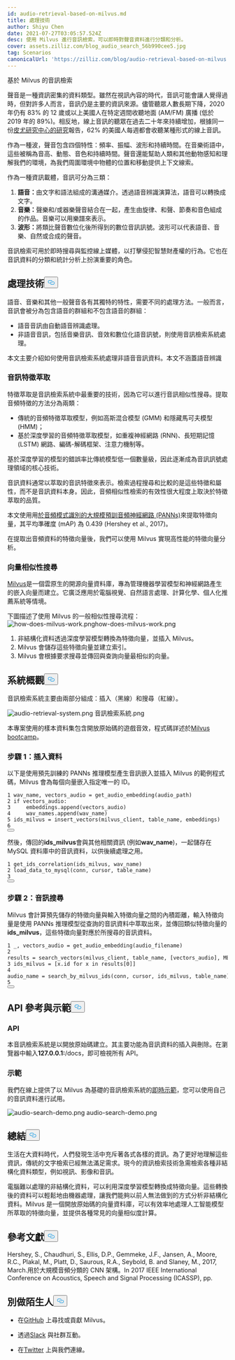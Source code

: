```yaml
---
id: audio-retrieval-based-on-milvus.md
title: 處理技術
author: Shiyu Chen
date: 2021-07-27T03:05:57.524Z
desc: 使用 Milvus 進行音訊檢索，可以即時對聲音資料進行分類和分析。
cover: assets.zilliz.com/blog_audio_search_56b990cee5.jpg
tag: Scenarios
canonicalUrl: 'https://zilliz.com/blog/audio-retrieval-based-on-milvus'
---
```

<custom-h1>基於 Milvus 的音訊檢索</custom-h1><p>聲音是一種資訊密集的資料類型。雖然在視訊內容的時代，音訊可能會讓人覺得過時，但對許多人而言，音訊仍是主要的資訊來源。儘管聽眾人數長期下降，2020 年仍有 83% 的 12 歲或以上美國人在特定週間收聽地面 (AM/FM) 廣播 (低於 2019 年的 89%)。相反地，線上音訊的聽眾在過去二十年來持續增加，根據同一份<a href="https://www.journalism.org/fact-sheet/audio-and-podcasting/">皮尤研究中心的研究</a>報告，62% 的美國人每週都會收聽某種形式的線上音訊。</p>
<p>作為一種波，聲音包含四個特性：頻率、振幅、波形和持續時間。在音樂術語中，這些被稱為音高、動態、音色和持續時間。聲音還能幫助人類和其他動物感知和理解我們的環境，為我們周圍環境中物體的位置和移動提供上下文線索。</p>
<p>作為一種資訊載體，音訊可分為三類：</p>
<ol>
<li><strong>語音：</strong>由文字和語法組成的溝通媒介。透過語音辨識演算法，語音可以轉換成文字。</li>
<li><strong>音樂：</strong>聲樂和/或器樂聲音結合在一起，產生由旋律、和聲、節奏和音色組成的作品。音樂可以用樂譜來表示。</li>
<li><strong>波形：</strong>將類比聲音數位化後所得到的數位音訊訊號。波形可以代表語音、音樂、自然或合成的聲音。</li>
</ol>
<p>音訊檢索可用於即時搜尋與監控線上媒體，以打擊侵犯智慧財產權的行為。它也在音訊資料的分類和統計分析上扮演重要的角色。</p>
<h2 id="Processing-Technologies" class="common-anchor-header">處理技術<button data-href="#Processing-Technologies" class="anchor-icon" translate="no">
      <svg translate="no"
        aria-hidden="true"
        focusable="false"
        height="20"
        version="1.1"
        viewBox="0 0 16 16"
        width="16"
      >
        <path
          fill="#0092E4"
          fill-rule="evenodd"
          d="M4 9h1v1H4c-1.5 0-3-1.69-3-3.5S2.55 3 4 3h4c1.45 0 3 1.69 3 3.5 0 1.41-.91 2.72-2 3.25V8.59c.58-.45 1-1.27 1-2.09C10 5.22 8.98 4 8 4H4c-.98 0-2 1.22-2 2.5S3 9 4 9zm9-3h-1v1h1c1 0 2 1.22 2 2.5S13.98 12 13 12H9c-.98 0-2-1.22-2-2.5 0-.83.42-1.64 1-2.09V6.25c-1.09.53-2 1.84-2 3.25C6 11.31 7.55 13 9 13h4c1.45 0 3-1.69 3-3.5S14.5 6 13 6z"
        ></path>
      </svg>
    </button></h2><p>語音、音樂和其他一般聲音各有其獨特的特性，需要不同的處理方法。一般而言，音訊會被分為包含語音的群組和不包含語音的群組：</p>
<ul>
<li>語音音訊由自動語音辨識處理。</li>
<li>非語音音訊，包括音樂音訊、音效和數位化語音訊號，則使用音訊檢索系統處理。</li>
</ul>
<p>本文主要介紹如何使用音訊檢索系統處理非語音音訊資料。本文不涵蓋語音辨識</p>
<h3 id="Audio-feature-extraction" class="common-anchor-header">音訊特徵萃取</h3><p>特徵萃取是音訊檢索系統中最重要的技術，因為它可以進行音訊相似性搜尋。提取音頻特徵的方法分為兩類：</p>
<ul>
<li>傳統的音頻特徵萃取模型，例如高斯混合模型 (GMM) 和隱藏馬可夫模型 (HMM)；</li>
<li>基於深度學習的音頻特徵萃取模型，如重複神經網路 (RNN)、長短期記憶 (LSTM) 網路、編碼-解碼框架、注意力機制等。</li>
</ul>
<p>基於深度學習的模型的錯誤率比傳統模型低一個數量級，因此逐漸成為音訊訊號處理領域的核心技術。</p>
<p>音訊資料通常以萃取的音訊特徵來表示。檢索過程搜尋和比較的是這些特徵和屬性，而不是音訊資料本身。因此，音頻相似性檢索的有效性很大程度上取決於特徵萃取的品質。</p>
<p>本文使用用<a href="https://github.com/qiuqiangkong/audioset_tagging_cnn">於音頻模式識別的大規模預訓音頻神經網路 (PANNs)</a>來提取特徵向量，其平均準確度 (mAP) 為 0.439 (Hershey et al., 2017)。</p>
<p>在提取出音頻資料的特徵向量後，我們可以使用 Milvus 實現高性能的特徵向量分析。</p>
<h3 id="Vector-similarity-search" class="common-anchor-header">向量相似性搜尋</h3><p><a href="https://milvus.io/">Milvus</a>是一個雲原生的開源向量資料庫，專為管理機器學習模型和神經網路產生的嵌入向量而建立。它廣泛應用於電腦視覺、自然語言處理、計算化學、個人化推薦系統等情境。</p>
<p>下圖描述了使用 Milvus 的一般相似性搜尋流程：<span class="img-wrapper"> <img translate="no" src="https://assets.zilliz.com/how_does_milvus_work_6926180543.png" alt="how-does-milvus-work.png" class="doc-image" id="how-does-milvus-work.png" /><span>how-does-milvus-work.png</span> </span></p>
<ol>
<li>非結構化資料透過深度學習模型轉換為特徵向量，並插入 Milvus。</li>
<li>Milvus 會儲存這些特徵向量並建立索引。</li>
<li>Milvus 會根據要求搜尋並傳回與查詢向量最相似的向量。</li>
</ol>
<h2 id="System-overview" class="common-anchor-header">系統概觀<button data-href="#System-overview" class="anchor-icon" translate="no">
      <svg translate="no"
        aria-hidden="true"
        focusable="false"
        height="20"
        version="1.1"
        viewBox="0 0 16 16"
        width="16"
      >
        <path
          fill="#0092E4"
          fill-rule="evenodd"
          d="M4 9h1v1H4c-1.5 0-3-1.69-3-3.5S2.55 3 4 3h4c1.45 0 3 1.69 3 3.5 0 1.41-.91 2.72-2 3.25V8.59c.58-.45 1-1.27 1-2.09C10 5.22 8.98 4 8 4H4c-.98 0-2 1.22-2 2.5S3 9 4 9zm9-3h-1v1h1c1 0 2 1.22 2 2.5S13.98 12 13 12H9c-.98 0-2-1.22-2-2.5 0-.83.42-1.64 1-2.09V6.25c-1.09.53-2 1.84-2 3.25C6 11.31 7.55 13 9 13h4c1.45 0 3-1.69 3-3.5S14.5 6 13 6z"
        ></path>
      </svg>
    </button></h2><p>音訊檢索系統主要由兩部分組成：插入（黑線）和搜尋（紅線）。</p>
<p>
  
   <span class="img-wrapper"> <img translate="no" src="https://assets.zilliz.com/audio_retrieval_system_663a911c95.png" alt="audio-retrieval-system.png" class="doc-image" id="audio-retrieval-system.png" />
   </span> <span class="img-wrapper"> <span>音訊檢索系統.png</span> </span></p>
<p>本專案使用的樣本資料集包含開放原始碼的遊戲音效，程式碼詳述於<a href="https://github.com/milvus-io/bootcamp/tree/master/solutions/audio_similarity_search">Milvus bootcamp</a>。</p>
<h3 id="Step-1-Insert-data" class="common-anchor-header">步驟 1：插入資料</h3><p>以下是使用預先訓練的 PANNs 推理模型產生音訊嵌入並插入 Milvus 的範例程式碼，Milvus 會為每個向量嵌入指定唯一的 ID。</p>
<pre><code translate="no"><span class="hljs-number">1</span> wav_name, vectors_audio = get_audio_embedding(audio_path)  
<span class="hljs-number">2</span> <span class="hljs-keyword">if</span> vectors_audio:    
<span class="hljs-number">3</span>     embeddings.<span class="hljs-built_in">append</span>(vectors_audio)  
<span class="hljs-number">4</span>     wav_names.<span class="hljs-built_in">append</span>(wav_name)  
<span class="hljs-number">5</span> ids_milvus = insert_vectors(milvus_client, table_name, embeddings)  
<span class="hljs-number">6</span> 
<button class="copy-code-btn"></button></code></pre>
<p>然後，傳回的<strong>ids_milvus</strong>會與其他相關資訊 (例如<strong>wav_name</strong>)，一起儲存在 MySQL 資料庫中的音訊資料，以供後續處理之用。</p>
<pre><code translate="no">1 get_ids_correlation(ids_milvus, wav_name)  
2 load_data_to_mysql(conn, cursor, table_name)    
3  
<button class="copy-code-btn"></button></code></pre>
<h3 id="Step-2-Audio-search" class="common-anchor-header">步驟 2：音訊搜尋</h3><p>Milvus 會計算預先儲存的特徵向量與輸入特徵向量之間的內積距離，輸入特徵向量是使用 PANNs 推理模型從查詢的音訊資料中萃取出來，並傳回類似特徵向量的<strong>ids_milvus</strong>，這些特徵向量對應於所搜尋的音訊資料。</p>
<pre><code translate="no"><span class="hljs-number">1</span> _, vectors_audio = get_audio_embedding(audio_filename)    
<span class="hljs-number">2</span> results = search_vectors(milvus_client, table_name, [vectors_audio], METRIC_TYPE, TOP_K)  
<span class="hljs-number">3</span> ids_milvus = [x.<span class="hljs-built_in">id</span> <span class="hljs-keyword">for</span> x <span class="hljs-keyword">in</span> results[<span class="hljs-number">0</span>]]  
<span class="hljs-number">4</span> audio_name = search_by_milvus_ids(conn, cursor, ids_milvus, table_name)    
<span class="hljs-number">5</span>
<button class="copy-code-btn"></button></code></pre>
<h2 id="API-reference-and-demo" class="common-anchor-header">API 參考與示範<button data-href="#API-reference-and-demo" class="anchor-icon" translate="no">
      <svg translate="no"
        aria-hidden="true"
        focusable="false"
        height="20"
        version="1.1"
        viewBox="0 0 16 16"
        width="16"
      >
        <path
          fill="#0092E4"
          fill-rule="evenodd"
          d="M4 9h1v1H4c-1.5 0-3-1.69-3-3.5S2.55 3 4 3h4c1.45 0 3 1.69 3 3.5 0 1.41-.91 2.72-2 3.25V8.59c.58-.45 1-1.27 1-2.09C10 5.22 8.98 4 8 4H4c-.98 0-2 1.22-2 2.5S3 9 4 9zm9-3h-1v1h1c1 0 2 1.22 2 2.5S13.98 12 13 12H9c-.98 0-2-1.22-2-2.5 0-.83.42-1.64 1-2.09V6.25c-1.09.53-2 1.84-2 3.25C6 11.31 7.55 13 9 13h4c1.45 0 3-1.69 3-3.5S14.5 6 13 6z"
        ></path>
      </svg>
    </button></h2><h3 id="API" class="common-anchor-header">API</h3><p>本音訊檢索系統是以開放原始碼建立。其主要功能為音訊資料的插入與刪除。在瀏覽器中輸入<strong>127.0.0.1:<port></strong>/docs，即可檢視所有 API。</p>
<h3 id="Demo" class="common-anchor-header">示範</h3><p>我們在線上提供了以 Milvus 為基礎的音訊檢索系統的<a href="https://zilliz.com/solutions">即時示範</a>，您可以使用自己的音訊資料進行試用。</p>
<p>
  
   <span class="img-wrapper"> <img translate="no" src="https://assets.zilliz.com/audio_search_demo_cae60625db.png" alt="audio-search-demo.png" class="doc-image" id="audio-search-demo.png" />
   </span> <span class="img-wrapper"> <span>audio-search-demo.png</span> </span></p>
<h2 id="Conclusion" class="common-anchor-header">總結<button data-href="#Conclusion" class="anchor-icon" translate="no">
      <svg translate="no"
        aria-hidden="true"
        focusable="false"
        height="20"
        version="1.1"
        viewBox="0 0 16 16"
        width="16"
      >
        <path
          fill="#0092E4"
          fill-rule="evenodd"
          d="M4 9h1v1H4c-1.5 0-3-1.69-3-3.5S2.55 3 4 3h4c1.45 0 3 1.69 3 3.5 0 1.41-.91 2.72-2 3.25V8.59c.58-.45 1-1.27 1-2.09C10 5.22 8.98 4 8 4H4c-.98 0-2 1.22-2 2.5S3 9 4 9zm9-3h-1v1h1c1 0 2 1.22 2 2.5S13.98 12 13 12H9c-.98 0-2-1.22-2-2.5 0-.83.42-1.64 1-2.09V6.25c-1.09.53-2 1.84-2 3.25C6 11.31 7.55 13 9 13h4c1.45 0 3-1.69 3-3.5S14.5 6 13 6z"
        ></path>
      </svg>
    </button></h2><p>生活在大資料時代，人們發現生活中充斥著各式各樣的資訊。為了更好地理解這些資訊，傳統的文字檢索已經無法滿足需求。現今的資訊檢索技術急需檢索各種非結構化資料類型，例如視訊、影像和音訊。</p>
<p>電腦難以處理的非結構化資料，可以利用深度學習模型轉換成特徵向量。這些轉換後的資料可以輕鬆地由機器處理，讓我們能夠以前人無法做到的方式分析非結構化資料。Milvus 是一個開放原始碼的向量資料庫，可以有效率地處理人工智能模型所萃取的特徵向量，並提供各種常見的向量相似度計算。</p>
<h2 id="References" class="common-anchor-header">參考文獻<button data-href="#References" class="anchor-icon" translate="no">
      <svg translate="no"
        aria-hidden="true"
        focusable="false"
        height="20"
        version="1.1"
        viewBox="0 0 16 16"
        width="16"
      >
        <path
          fill="#0092E4"
          fill-rule="evenodd"
          d="M4 9h1v1H4c-1.5 0-3-1.69-3-3.5S2.55 3 4 3h4c1.45 0 3 1.69 3 3.5 0 1.41-.91 2.72-2 3.25V8.59c.58-.45 1-1.27 1-2.09C10 5.22 8.98 4 8 4H4c-.98 0-2 1.22-2 2.5S3 9 4 9zm9-3h-1v1h1c1 0 2 1.22 2 2.5S13.98 12 13 12H9c-.98 0-2-1.22-2-2.5 0-.83.42-1.64 1-2.09V6.25c-1.09.53-2 1.84-2 3.25C6 11.31 7.55 13 9 13h4c1.45 0 3-1.69 3-3.5S14.5 6 13 6z"
        ></path>
      </svg>
    </button></h2><p>Hershey, S., Chaudhuri, S., Ellis, D.P., Gemmeke, J.F., Jansen, A., Moore, R.C., Plakal, M., Platt, D., Saurous, R.A., Seybold, B. and Slaney, M., 2017, March.用於大規模音頻分類的 CNN 架構。In 2017 IEEE International Conference on Acoustics, Speech and Signal Processing (ICASSP), pp.</p>
<h2 id="Dont-be-a-stranger" class="common-anchor-header">別做陌生人<button data-href="#Dont-be-a-stranger" class="anchor-icon" translate="no">
      <svg translate="no"
        aria-hidden="true"
        focusable="false"
        height="20"
        version="1.1"
        viewBox="0 0 16 16"
        width="16"
      >
        <path
          fill="#0092E4"
          fill-rule="evenodd"
          d="M4 9h1v1H4c-1.5 0-3-1.69-3-3.5S2.55 3 4 3h4c1.45 0 3 1.69 3 3.5 0 1.41-.91 2.72-2 3.25V8.59c.58-.45 1-1.27 1-2.09C10 5.22 8.98 4 8 4H4c-.98 0-2 1.22-2 2.5S3 9 4 9zm9-3h-1v1h1c1 0 2 1.22 2 2.5S13.98 12 13 12H9c-.98 0-2-1.22-2-2.5 0-.83.42-1.64 1-2.09V6.25c-1.09.53-2 1.84-2 3.25C6 11.31 7.55 13 9 13h4c1.45 0 3-1.69 3-3.5S14.5 6 13 6z"
        ></path>
      </svg>
    </button></h2><ul>
<li><p>在<a href="https://github.com/milvus-io/milvus/">GitHub</a> 上尋找或貢獻 Milvus。</p></li>
<li><p>透過<a href="https://join.slack.com/t/milvusio/shared_invite/zt-e0u4qu3k-bI2GDNys3ZqX1YCJ9OM~GQ">Slack</a> 與社群互動。</p></li>
<li><p>在<a href="https://twitter.com/milvusio">Twitter</a> 上與我們連線。</p></li>
</ul>
